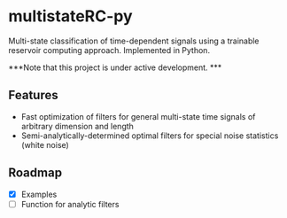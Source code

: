 # multistateRC-py
Multi-state classification of time-dependent signals using a trainable reservoir computing approach.
Implemented in Python.

***Note that this project is under active development. ***

## Features
- Fast optimization of filters for general multi-state time signals of arbitrary dimension and length
- Semi-analytically-determined optimal filters for special noise statistics (white noise)

## Roadmap

- [X] Examples
- [ ] Function for analytic filters
